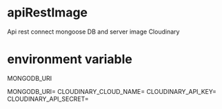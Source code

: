 # apiRestImage
Api rest connect mongoose DB and server image Cloudinary

# environment variable

MONGODB_URI

MONGODB_URI=
CLOUDINARY_CLOUD_NAME=
CLOUDINARY_API_KEY=
CLOUDINARY_API_SECRET=

